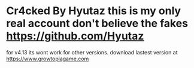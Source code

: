 # Cr4cked By Hyutaz this is my only real account don't believe the fakes https://github.com/Hyutaz

for v4.13 its wont work for other versions. download lastest version at https://www.growtopiagame.com
